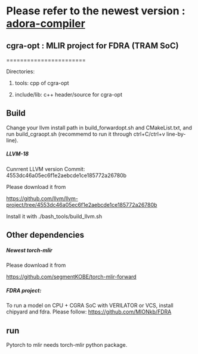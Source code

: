 # Please refer to the newest version : [adora-compiler](https://github.com/MIONkb/adora-compiler)

## cgra-opt : MLIR project for FDRA (TRAM SoC)

=======================

Directories:

1. tools: cpp of cgra-opt

2. include/lib: c++ header/source for cgra-opt 

## Build 

Change your llvm install path in build_forwardopt.sh and CMakeList.txt, and run build_cgraopt.sh (recommemd to run it through ctrl+C/ctrl+v line-by-line).

##### LLVM-18
Cunrrent LLVM version Commit: 4553dc46a05ec6f1e2aebcde1ce185772a26780b

Please download it from

https://github.com/llvm/llvm-project/tree/4553dc46a05ec6f1e2aebcde1ce185772a26780b

Install it with ./bash_tools/build_llvm.sh

## Other dependencies
##### Newest torch-mlir 

Please download it from

https://github.com/segmentKOBE/torch-mlir-forward


##### FDRA project:
To run a model on CPU + CGRA SoC with VERILATOR or VCS, install chipyard and fdra. 
Please follow: https://github.com/MIONkb/FDRA

## run
Pytorch to mlir needs torch-mlir python package.
